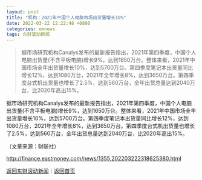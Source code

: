 ```yaml
---
layout: post
title: "机构：2021年中国个人电脑市场出货量增长10%"
date: 2022-03-22 12:22:48 +0800
categories: emnews
tags: 东财滚动新闻
---
```

> 据市场研究机构Canalys发布的最新报告指出，2021年第四季度，中国个人电脑出货量(不含平板电脑)增长9%，达到1650万台。整体来看，2021年中国市场全年出货量增长10%，达到5700万台。第四季度笔记本出货量同比增长12%，达到1080万台，2021年全年增长8%，达到3650万台。第四季度台式机出货量也增长了2.5%，达到560万台，全年出货总量达到2040万台，比2020年高出15%。

<p>据市场研究机构Canalys发布的最新报告指出，2021年第四季度，中国个人电脑出货量(不含平板电脑)增长9%，达到1650万台。整体来看，2021年中国市场全年出货量增长10%，达到5700万台。第四季度笔记本出货量同比增长12%，达到1080万台，2021年全年增长8%，达到3650万台。第四季度台式机出货量也增长了2.5%，达到560万台，全年出货总量达到2040万台，比2020年高出15%。</p><p class="em_media">（文章来源：财联社）</p>

<http://finance.eastmoney.com/news/1355,202203222318625380.html>

[返回东财滚动新闻](//finews.withounder.com/emnews/)｜[返回首页](//finews.withounder.com/)